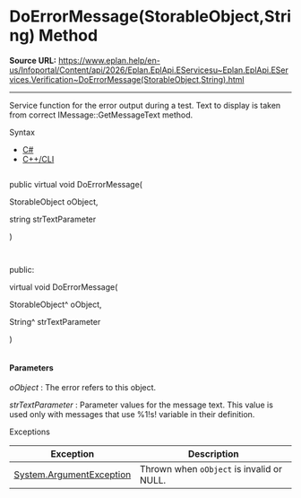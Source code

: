 # DoErrorMessage(StorableObject,String) Method

**Source URL:** https://www.eplan.help/en-us/Infoportal/Content/api/2026/Eplan.EplApi.EServicesu~Eplan.EplApi.EServices.Verification~DoErrorMessage(StorableObject,String).html

---

Service function for the error output during a test. Text to display is taken from correct IMessage::GetMessageText method.

Syntax

- [C#](#i-syntax-CS)
- [C++/CLI](#i-syntax-CPP2005)

```
```
public virtual void DoErrorMessage( 

   StorableObject oObject,

   string strTextParameter

)
```
```

```
```
public:

virtual void DoErrorMessage( 

   StorableObject^ oObject,

   String^ strTextParameter

)
```
```

#### Parameters

*oObject*
:   The error refers to this object.

*strTextParameter*
:   Parameter values for the message text. This value is used only with messages that use %1!s! variable in their definition.

Exceptions

| Exception | Description |
| --- | --- |
| [System.ArgumentException](#) | Thrown when `oObject` is invalid or NULL. |
